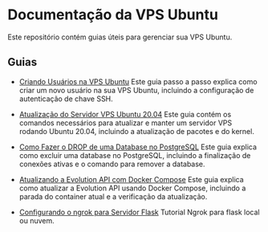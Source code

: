 # Documentação da VPS Ubuntu

Este repositório contém guias úteis para gerenciar sua VPS Ubuntu.

## Guias

- [Criando Usuários na VPS Ubuntu](adduser-vps.md)
  Este guia passo a passo explica como criar um novo usuário na sua VPS Ubuntu, incluindo a configuração de autenticação de chave SSH.

- [Atualização do Servidor VPS Ubuntu 20.04](update-server.md)
  Este guia contém os comandos necessários para atualizar e manter um servidor VPS rodando Ubuntu 20.04, incluindo a atualização de pacotes e do kernel.

- [Como Fazer o DROP de uma Database no PostgreSQL](drop-postgreSQL.md)
  Este guia explica como excluir uma database no PostgreSQL, incluindo a finalização de conexões ativas e o comando para remover a database.

- [Atualizando a Evolution API com Docker Compose](evolution-api-update.md)
  Este guia explica como atualizar a Evolution API usando Docker Compose, incluindo a parada do container atual e a verificação da atualização.
  
- [Configurando o ngrok para Servidor Flask](#configurando-o-ngrok-para-servidor-flask)
  Tutorial Ngrok para flask local ou nuvem.
